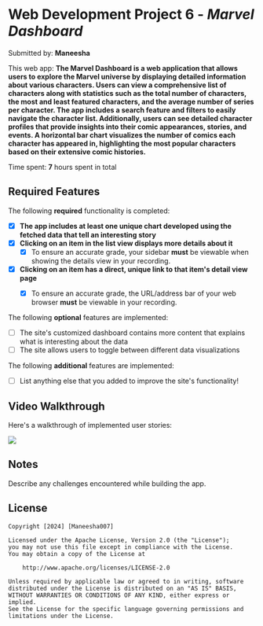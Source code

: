 # Web Development Project 6 - *Marvel Dashboard*

Submitted by: **Maneesha**

This web app: **The Marvel Dashboard is a web application that allows users to explore the Marvel universe by displaying detailed information about various characters. Users can view a comprehensive list of characters along with statistics such as the total number of characters, the most and least featured characters, and the average number of series per character. The app includes a search feature and filters to easily navigate the character list. Additionally, users can see detailed character profiles that provide insights into their comic appearances, stories, and events. A horizontal bar chart visualizes the number of comics each character has appeared in, highlighting the most popular characters based on their extensive comic histories.**

Time spent: **7** hours spent in total

## Required Features

The following **required** functionality is completed:

- [x] **The app includes at least one unique chart developed using the fetched data that tell an interesting story**
- [x] **Clicking on an item in the list view displays more details about it**
  - [x] To ensure an accurate grade, your sidebar **must** be viewable when showing the details view in your recording.
- [x] **Clicking on an item has a direct, unique link to that item's detail view page**
  - [x] To ensure an accurate grade, the URL/address bar of your web browser **must** be viewable in your recording.  


The following **optional** features are implemented:

- [ ] The site's customized dashboard contains more content that explains what is interesting about the data
- [ ] The site allows users to toggle between different data visualizations

The following **additional** features are implemented:

* [ ] List anything else that you added to improve the site's functionality!

## Video Walkthrough

Here's a walkthrough of implemented user stories:

<div>
    <a href="https://www.loom.com/share/039888e056a240f6a3270d4532c17594">
      <img style="max-width:300px;" src="https://cdn.loom.com/sessions/thumbnails/039888e056a240f6a3270d4532c17594-7a5b8c915547f100-full-play.gif">
    </a>
  </div>


## Notes

Describe any challenges encountered while building the app.

## License

    Copyright [2024] [Maneesha007]

    Licensed under the Apache License, Version 2.0 (the "License");
    you may not use this file except in compliance with the License.
    You may obtain a copy of the License at

        http://www.apache.org/licenses/LICENSE-2.0

    Unless required by applicable law or agreed to in writing, software
    distributed under the License is distributed on an "AS IS" BASIS,
    WITHOUT WARRANTIES OR CONDITIONS OF ANY KIND, either express or implied.
    See the License for the specific language governing permissions and
    limitations under the License.
